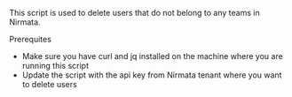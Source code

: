 <p align="left"> This script is used to delete users that do not belong to any teams in Nirmata. 

Prerequites
- Make sure you have curl and jq installed on the machine where you are running this script
- Update the script with the api key from Nirmata tenant where you want to delete users </p>
